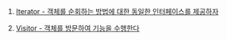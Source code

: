 1. [Iterator - 객체를 순회하는 방법에 대한 동일한 인터페이스를 제공하자](https://gitlab.com/k3144/designpattern/-/blob/main/ch07/07-01/README.md)

2. [Visitor - 객체를 방문하여 기능을 수행한다](https://gitlab.com/k3144/designpattern/-/blob/main/ch07/07-02/README.md)

